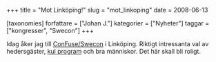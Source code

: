 +++
title = "Mot Linköping!"
slug = "mot_linkoping"
date = 2008-06-13

[taxonomies]
forfattare = ["Johan J."]
kategorier = ["Nyheter"]
taggar = ["kongresser", "Swecon"]
+++

Idag åker jag till <a href="http://www.lysator.liu.se/confuse/">ConFuse/Swecon</a> i Linköping. Riktigt intressanta val av hedersgäster, <a href="http://www.lysator.liu.se/confuse/program.pdf">kul program</a> och bra människor. Det här skall bli roligt.
